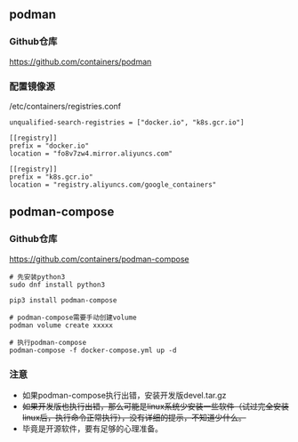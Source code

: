 ## podman

### Github仓库

https://github.com/containers/podman

### 配置镜像源

/etc/containers/registries.conf

```shell
unqualified-search-registries = ["docker.io", "k8s.gcr.io"]

[[registry]]
prefix = "docker.io"
location = "fo8v7zw4.mirror.aliyuncs.com"

[[registry]]
prefix = "k8s.gcr.io"
location = "registry.aliyuncs.com/google_containers"
```

## podman-compose

### Github仓库

https://github.com/containers/podman-compose

```shell
# 先安装python3
sudo dnf install python3

pip3 install podman-compose

# podman-compose需要手动创建volume
podman volume create xxxxx

# 执行podman-compose
podman-compose -f docker-compose.yml up -d 
```

### 注意

- 如果podman-compose执行出错，安装开发版devel.tar.gz
- ~~如果开发版也执行出错，那么可能是linux系统少安装一些软件（试过完全安装linux后，执行命令正常执行），没有详细的提示，不知道少什么。~~
- 毕竟是开源软件，要有足够的心理准备。